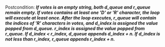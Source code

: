 Postcondition: ***If votes is an empty string, both d_queue and r_queue remain empty. If votes contains at least one 'D' or 'R' character, the loop will execute at least once. After the loop executes, r_queue will contain the indices of 'R' characters in votes, and d_index is assigned the value popped from d_queue. r_index is assigned the value popped from r_queue. If d_index < r_index, d_queue appends d_index + n. If d_index is not less than r_index, r_queue appends r_index + n.***